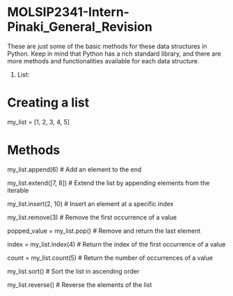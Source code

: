 # MOLSIP2341-Intern-Pinaki_General_Revision

These are just some of the basic methods for these data structures in Python. Keep in mind that Python has a rich standard library, and there are more methods and functionalities available for each data structure.
1. List:
# Creating a list
my_list = [1, 2, 3, 4, 5]

# Methods
my_list.append(6)       # Add an element to the end

my_list.extend([7, 8])  # Extend the list by appending elements from the iterable

my_list.insert(2, 10)   # Insert an element at a specific index

my_list.remove(3)       # Remove the first occurrence of a value

popped_value = my_list.pop()  # Remove and return the last element

index = my_list.index(4)      # Return the index of the first occurrence of a value

count = my_list.count(5)      # Return the number of occurrences of a value

my_list.sort()          # Sort the list in ascending order

my_list.reverse()       # Reverse the elements of the list
